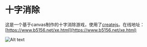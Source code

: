 # 十字消除

这是一个基于canvas制作的十字消除游戏，使用了[createjs](http://createjs.com/)。在线地址： [https://www.b5156.net/xe.html](https://www.b5156.net/xe.html)

![Alt text](https://www.b5156.net/xe.png)

